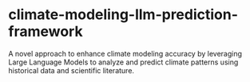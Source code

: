 # climate-modeling-llm-prediction-framework
A novel approach to enhance climate modeling accuracy by leveraging Large Language Models to analyze and predict climate patterns using historical data and scientific literature.
